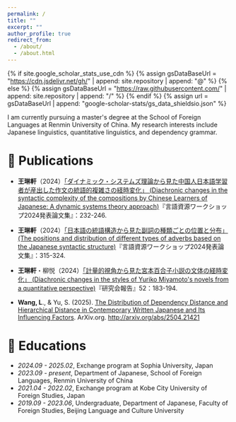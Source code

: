 ```yaml
---
permalink: /
title: ""
excerpt: ""
author_profile: true
redirect_from: 
  - /about/
  - /about.html
---
```


{% if site.google_scholar_stats_use_cdn %}
{% assign gsDataBaseUrl = "https://cdn.jsdelivr.net/gh/" | append: site.repository | append: "@" %}
{% else %}
{% assign gsDataBaseUrl = "https://raw.githubusercontent.com/" | append: site.repository | append: "/" %}
{% endif %}
{% assign url = gsDataBaseUrl | append: "google-scholar-stats/gs_data_shieldsio.json" %}

<span class='anchor' id='about-me'></span>

I am currently pursuing a master's degree at the School of Foreign Languages at Renmin University of China. My research interests include Japanese linguistics, quantitative linguistics, and dependency grammar.



# 📝 Publications 

- **王琳軒**（2024）[「ダイナミック・システムズ理論から見た中国人日本語学習者が産出した作文の統語的複雑さの経時変化」 (Diachronic changes in the syntactic complexity of the compositions by Chinese Learners of Japanese: A dynamic systems theory approach)](https://clrd.ninjal.ac.jp/lrw/lrw2024/i1_B2s-paper.pdf)『言語資源ワークショップ2024発表論文集』：232-246.

- **王琳軒**（2024）[「日本語の統語構造から見た副詞の種類ごとの位置と分布」 (The positions and distribution of different types of adverbs based on the Japanese syntactic structure)](https://clrd.ninjal.ac.jp/lrw/lrw2024/i2_B4-paper.pdf)『言語資源ワークショップ2024発表論文集』：315-324.

- **王琳軒**・柳悦（2024）[「計量的視角から見た宮本百合子小説の文体の経時変化」 (Diachronic changes in the styles of Yuriko Miyamoto's novels from a 
quantitative perspective)](https://cir.nii.ac.jp/crid/1520583647849120000)『研究会報告』52：183-194.

- **Wang, L**., & Yu, S. (2025). [The Distribution of Dependency Distance and Hierarchical Distance in Contemporary Written Japanese and Its Influencing Factors](http://arxiv.org/abs/2504.21421). ArXiv.org. http://arxiv.org/abs/2504.21421


# 📖 Educations
- *2024.09 - 2025.02*, Exchange program at Sophia University, Japan
- *2023.09 - present*, Department of Japanese, School of Foreign Languages, Renmin University of China
- *2021.04 - 2022.02*, Exchange program at Kobe City University of Foreign Studies, Japan
- *2019.09 - 2023.06*, Undergraduate, Department of Japanese, Faculty of Foreign Studies, Beijing Language and Culture University
